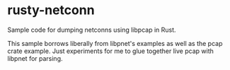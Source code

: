 # rusty-netconn
Sample code for dumping netconns using libpcap in Rust.

This sample borrows liberally from libpnet's examples as well as the pcap crate example. Just experiments for me to glue together live pcap with libpnet for parsing.
